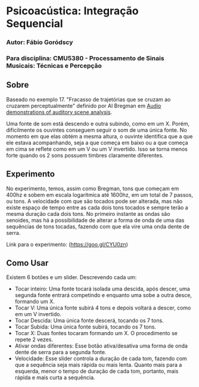 # Psicoacústica: Integração Sequencial
### Autor: Fábio Goródscy
### Para disciplina: CMU5380 - Processamento de Sinais Musicais: Técnicas e Percepção

## Sobre
Baseado no exemplo 17. "Fracasso de trajetórias que se cruzam ao cruzarem perceptualmente" definido por Al Bregman em [Audio demonstrations of auditory scene analysis](http://webpages.mcgill.ca/staff/Group2/abregm1/web/downloadstoc.htm).

Uma fonte de som está descendo e outra subindo, como em um X. Porém, dificilmente os ouvintes conseguem seguir o som de uma única fonte. No momento em que elas obtém a mesma altura, o ouvinte identifica que a que ele estava acompanhando, seja a que começa em baixo ou a que começa em cima se reflete como em um V ou um V invertido. Isso se torna menos forte quando os 2 sons possuem timbres claramente diferentes.

## Experimento
No experimento, temos, assim como Bregman, tons que começam em 400hz e sobem em escala logaritmica até 1600hz, em um total de 7 passos, ou tons. A velocidade com que são tocados pode ser alterada, mas não existe espaço de tempo entre as cada dois tons tocados e sempre terão a mesma duração cada dois tons. No primeiro instante as ondas são senoides, mas há a possibilidade de alterar a forma de onda de uma das sequências de tons tocadas, fazendo com que ela vire uma onda dente de serra.

Link para o experimento: (https://goo.gl/CYU0zn)

## Como Usar
Existem 6 botões e um slider. Descrevendo cada um:
* Tocar inteiro: Uma fonte tocará isolada uma descida, após descer, uma segunda fonte entrará competindo e enquanto uma sobe a outra desce, formando um X.
* Tocar V: Uma única fonte subirá 4 tons e depois voltará a descer, como em um V invertido.
* Tocar Descida: Uma única fonte descerá, tocando os 7 tons.
* Tocar Subida: Uma única fonte subirá, tocando os 7 tons.
* Tocar X: Duas fontes tocaram formando um X. O procedimento se repete 2 vezes.
* Ativar ondas diferentes: Esse botão ativa/desativa uma forma de onda dente de serra para a segunda fonte. 
* Velocidade: Esse slider controla a duração de cada tom, fazendo com que a sequência seja mais rápida ou mais lenta. Quanto mais para a esquerda, menor o tempo de duração de cada tom, portanto, mais rápida e mais curta a sequência.
